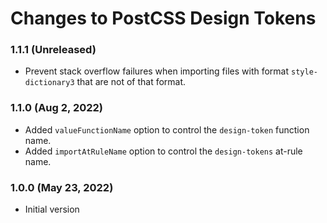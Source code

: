 # Changes to PostCSS Design Tokens

### 1.1.1 (Unreleased)

- Prevent stack overflow failures when importing files with format `style-dictionary3` that are not of that format.

### 1.1.0 (Aug 2, 2022)

- Added `valueFunctionName` option to control the `design-token` function name.
- Added `importAtRuleName` option to control the `design-tokens` at-rule name.

### 1.0.0 (May 23, 2022)

- Initial version
